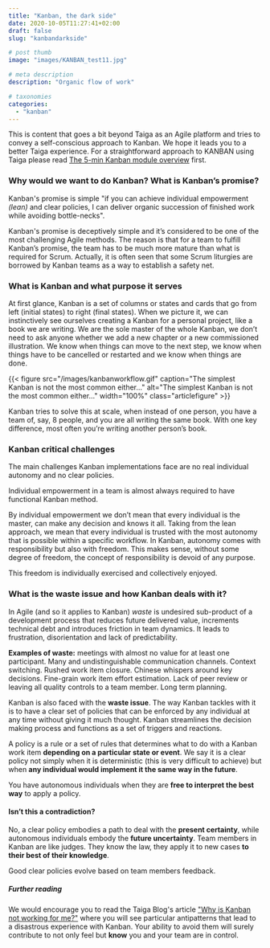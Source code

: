 ```yaml
---
title: "Kanban, the dark side"
date: 2020-10-05T11:27:41+02:00
draft: false
slug: "kanbandarkside"

# post thumb
image: "images/KANBAN_test11.jpg"

# meta description
description: "Organic flow of work"

# taxonomies
categories:
  - "kanban"
---
```


This is content that goes a bit beyond Taiga as an Agile platform and tries to convey a self-conscious approach to Kanban. We hope it leads you to a better Taiga experience. For a straightforward approach to KANBAN using Taiga please read [The 5-min Kanban module overview](/features/5minkanban) first.

### Why would we want to do Kanban? What is Kanban’s promise?

Kanban's promise is simple "if you can achieve individual empowerment *(lean)* and clear policies, I can deliver organic succession of finished work while avoiding bottle-necks".

Kanban's promise is deceptively simple and it’s considered to be one of the most challenging Agile methods. The reason is that for a team to fulfill Kanban’s promise, the team has to be much more mature than what is required for Scrum.
Actually, it is often seen that some Scrum liturgies are borrowed by Kanban teams as a way to establish a safety net.

### What is Kanban and what purpose it serves

At first glance, Kanban is a set of columns or states and cards that go from left (initial states) to right (final states). When we picture it, we can instinctively see ourselves creating a Kanban for a personal project, like a book we are writing. We are the sole master of the whole Kanban, we don’t need to ask anyone whether we add a new chapter or a new commissioned illustration. We know when things can move to the next step, we know when things have to be cancelled or restarted and we know when things are done.

{{< figure src="/images/kanbanworkflow.gif" caption="The simplest Kanban is not the most common either..." alt="The simplest Kanban is not the most common either..." width="100%" class="articlefigure" >}}

Kanban tries to solve this at scale, when instead of one person, you have a team of, say, 8 people, and you are all writing the same book. With one key difference, most often you’re writing another person’s book.

### Kanban critical challenges

The main challenges Kanban implementations face are no real individual autonomy and no clear policies.

Individual empowerment in a team is almost always required to have functional Kanban method.

By individual empowerment we don’t mean that every individual is the master, can make any decision and knows it all. Taking from the lean approach, we mean that every individual is trusted with the most autonomy that is possible within a specific workflow. In Kanban, autonomy comes with responsibility but also with freedom. This makes sense, without some degree of freedom, the concept of responsibility is devoid of any purpose.

This freedom is individually exercised and collectively enjoyed.

### What is the waste issue and how Kanban deals with it?

In Agile (and so it applies to Kanban) *waste* is undesired sub-product of a development process that reduces future delivered value, increments technical debt and introduces friction in team dynamics. It leads to frustration, disorientation and lack of predictability.

**Examples of waste:** meetings with almost no value for at least one participant. Many and undistinguishable communication channels. Context switching. Rushed work item closure. Chinese whispers around key decisions. Fine-grain work item effort estimation. Lack of peer review or leaving all quality controls to a team member. Long term planning.

Kanban is also faced with the **waste issue**. The way Kanban tackles with it is to have a clear set of policies that can be enforced by any individual at any time without giving it much thought. Kanban streamlines the decision making process and functions as a set of triggers and reactions.

A policy is a rule or a set of rules that determines what to do with a Kanban work item **depending on a particular state or event**. We say it is a clear policy not simply when it is deterministic (this is very difficult to achieve) but when **any individual would implement it the same way in the future**.

You have autonomous individuals when they are **free to interpret the best way** to apply a policy.


#### Isn’t this a contradiction?

No, a clear policy embodies a path to deal with the **present certainty**, while autonomous individuals embody the **future uncertainty**. Team members in Kanban are like judges. They know the law, they apply it to new cases **to their best of their knowledge**.

Good clear policies evolve based on team members feedback.


##### Further reading

We would encourage you to read the Taiga Blog's article ["Why is Kanban not working for me?"](https://blog.taiga.io/why-is-kanban-not-working-for-me.html) where you will see particular antipatterns that lead to a disastrous experience with Kanban. Your ability to avoid them will surely contribute to not only feel but **know** you and your team are in control.

